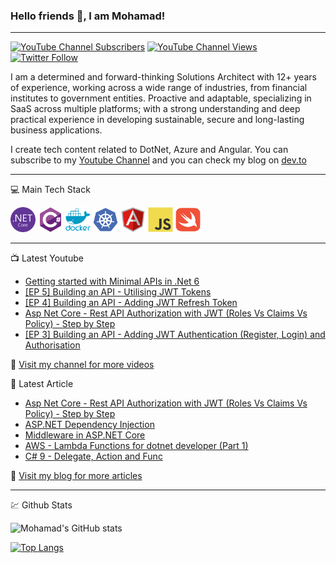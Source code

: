 ### Hello friends 👋, I am Mohamad!

---

[<img alt="YouTube Channel Subscribers" src="https://img.shields.io/youtube/channel/subscribers/UC9ao0wlk--d-bsjnCHBKDzA?style=social">](https://www.youtube.com/channel/UC9ao0wlk--d-bsjnCHBKDzA?sub_confirmation=1) [<img alt="YouTube Channel Views" src="https://img.shields.io/youtube/channel/views/UC9ao0wlk--d-bsjnCHBKDzA?style=social">](https://www.youtube.com/c/mohamadlawand) [<img alt="Twitter Follow" src="https://img.shields.io/twitter/follow/moe23?style=social">](https://twitter.com/Moe23)

I am a determined and forward-thinking Solutions Architect with 12+ years of experience, working across a wide range of industries, from financial institutes to government entities. Proactive and adaptable, specializing in SaaS across multiple platforms; with a strong understanding and deep practical experience in developing sustainable, secure and long-lasting business applications. 

I create tech content related to DotNet, Azure and Angular. You can subscribe to my [Youtube Channel](https://www.youtube.com/c/mohamadlawand) and you can check my blog on [dev.to](https://dev.to/moe23)

---
💻 Main Tech Stack

<img src="https://github.com/devicons/devicon/blob/master/icons/dotnetcore/dotnetcore-original.svg" alt="dotnet logo" width="40" height="40" /> <img src="https://github.com/devicons/devicon/blob/master/icons/csharp/csharp-original.svg" alt="csharp logo" width="40" height="40" /> <img src="https://github.com/devicons/devicon/blob/master/icons/docker/docker-plain-wordmark.svg" alt="csharp logo" width="40" height="40" /> <img src="https://github.com/devicons/devicon/blob/master/icons/kubernetes/kubernetes-plain.svg" alt="k8s logo" width="40" height="40" /> <img src="https://github.com/devicons/devicon/blob/master/icons/angularjs/angularjs-original.svg" alt="angular logo" width="40" height="40" /> <img src="https://github.com/devicons/devicon/blob/master/icons/javascript/javascript-original.svg" alt="JavaScript logo" width="40" height="40" /> <img src="https://github.com/devicons/devicon/blob/master/icons/swift/swift-original.svg" alt="swift logo" width="40" height="40" />

---
📺 Latest Youtube

<!-- YOUTUBE-VIDEOS-LIST:START -->
- [Getting started with Minimal APIs in .Net 6](https://www.youtube.com/watch?v=Ny2q79eD6OI)
- [[EP 5] Building an API - Utilising JWT Tokens](https://www.youtube.com/watch?v=GmE_7wQ4Xwc)
- [[EP 4] Building an API - Adding JWT Refresh Token](https://www.youtube.com/watch?v=z6gX8yC6AZk)
- [Asp Net Core - Rest API Authorization with JWT &lpar;Roles Vs Claims Vs Policy&rpar; - Step by Step](https://www.youtube.com/watch?v=eVxzuOxWEiY)
- [[EP 3] Building an API - Adding JWT Authentication &lpar;Register, Login&rpar; and Authorisation](https://www.youtube.com/watch?v=oWPiBHh3eNc)
<!-- YOUTUBE-VIDEOS-LIST:END -->

🔗 [Visit my channel for more videos](https://www.youtube.com/c/mohamadlawand)

📖 Latest Article

<!-- BLOG-POST-LIST:START -->
- [Asp Net Core - Rest API Authorization with JWT &lpar;Roles Vs Claims Vs Policy&rpar; - Step by Step](https://dev.to/moe23/asp-net-core-rest-api-authorization-with-jwt-roles-vs-claims-vs-policy-step-by-step-5bgn)
- [ASP.NET Dependency Injection](https://dev.to/moe23/asp-net-dependency-injection-273h)
- [Middleware in ASP.NET Core](https://dev.to/moe23/middleware-in-asp-net-core-4408)
- [AWS - Lambda Functions for dotnet developer &lpar;Part 1&rpar;](https://dev.to/moe23/aws-lambda-functions-for-dotnet-developer-part-1-1m91)
- [C# 9 - Delegate, Action and Func](https://dev.to/moe23/c-9-delegate-action-and-func-13d7)
<!-- BLOG-POST-LIST:END -->

🔗 [Visit my blog for more articles](https://dev.to/moe23)

---
💹 Github Stats

![Mohamad's GitHub stats](https://github-readme-stats.vercel.app/api?username=mohamadlawand087&show_icons=true&theme=radical)

[![Top Langs](https://github-readme-stats.vercel.app/api/top-langs/?username=mohamadlawand087&theme=radical)](https://github.com/anuraghazra/github-readme-stats)

<!--
**mohamadlawand087/mohamadlawand087** is a ✨ _special_ ✨ repository because its `README.md` (this file) appears on your GitHub profile.

Here are some ideas to get you started:

- 🔭 I’m currently working on ...
- 🌱 I’m currently learning ...
- 👯 I’m looking to collaborate on ...
- 🤔 I’m looking for help with ...
- 💬 Ask me about ...
- 📫 How to reach me: ...
- 😄 Pronouns: ...
- ⚡ Fun fact: ...
-->
